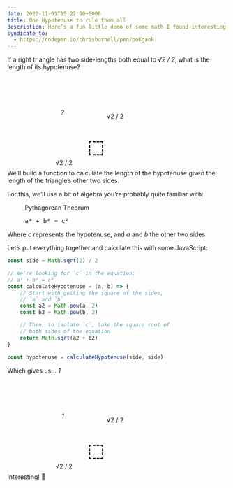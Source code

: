 ```yaml
---
date: 2022-11-01T15:27:00+0000
title: One Hypotenuse to rule them all
description: Here’s a fun little demo of some math I found interesting.
syndicate_to:
  - https://codepen.io/chrisburnell/pen/poKgaoR
---
```


If a right triangle has two side-lengths both equal to <var>√2 / 2</var>, what is the length of its hypotenuse?

<figure aria-hidden="true">
    <div class="right-triangle">
        <div class="hypotenuse  gamma"><var>?</var></div>
        <div class="opposite">√2 / 2</div>
        <div class="adjacent">√2 / 2</div>
    </div>
</figure>

We’ll build a function to calculate the length of the hypotenuse given the length of the triangle’s other two sides.

For this, we’ll use a bit of algebra you’re probably quite familiar with:

<figure>
    <p>Pythagorean Theorum</p>
    <p><samp class="delta">a² + b² = c²</samp></p>
</figure>

Where <var>c</var> represents the hypotenuse, and <var>a</var> and <var>b</var> the other two sides.

Let’s put everything together and calculate this with some JavaScript:

```js
const side = Math.sqrt(2) / 2

// We’re looking for `c` in the equation:
// a² + b² = c²
const calculateHypotenuse = (a, b) => {
	// Start with getting the square of the sides,
	// `a` and `b`
	const a2 = Math.pow(a, 2)
	const b2 = Math.pow(b, 2)

	// Then, to isolate `c`, take the square root of
	// both sides of the equation
	return Math.sqrt(a2 + b2)
}

const hypotenuse = calculateHypotenuse(side, side)
```

Which gives us… <var>1</var>

<figure aria-hidden="true">
    <div class="right-triangle">
        <div class="hypotenuse  gamma"><var>1</var></div>
        <div class="opposite">√2 / 2</div>
        <div class="adjacent">√2 / 2</div>
    </div>
</figure>

Interesting! 🤔

<style>
.right-triangle {
    background-image:
        linear-gradient(
            to bottom right,
            transparent 49.9%,
            hsl(var(--hsl-raven)) 50%
        );
    inline-size: 10rem;
    block-size:  10rem;
    display: flex;
    align-items: center;
    justify-content: center;
    padding-inline-end: 1.25rem;
    padding-block-end:  1.25rem;
    margin-inline-end: 3.75rem;
    margin-block-end: 2rem;
    position: relative;
    font-weight: var(--font-weight-semibold);
}

.right-triangle::before,
.hypotenuse,
.opposite,
.adjacent {
    position: absolute;
    white-space: nowrap;
}

.right-triangle::before {
    content: "";
    inline-size: 15%;
    block-size:  15%;
    border-width: var(--size-border-thin) 0 0 var(--size-border-thin);
    border-style: dashed;
    border-color: hsl(var(--hsl-milou));
    inset-inline-end: 0;
    inset-block-end: 0;
}

.hypotenuse {
    text-align: right;
    inset-block-end: 50%;
    inset-inline-end: 50%;
}

.opposite {
    inset-inline-start: calc(100% + 0.5rem);
    inset-block-start: 50%;
    transform: translateY(-50%);
}

.adjacent {
    inset-block-start: calc(100% + 0.5rem);
    inset-inline-start: 50%;
    transform: translateX(-50%);
}
</style>
